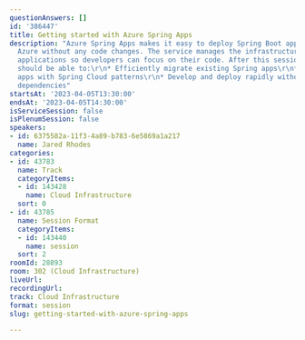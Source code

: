 ```yaml
---
questionAnswers: []
id: '386447'
title: Getting started with Azure Spring Apps
description: "Azure Spring Apps makes it easy to deploy Spring Boot applications to
  Azure without any code changes. The service manages the infrastructure of Spring
  applications so developers can focus on their code. After this session, attendees
  should be able to:\r\n* Efficiently migrate existing Spring apps\r\n* Modernize
  apps with Spring Cloud patterns\r\n* Develop and deploy rapidly without containerization
  dependencies"
startsAt: '2023-04-05T13:30:00'
endsAt: '2023-04-05T14:30:00'
isServiceSession: false
isPlenumSession: false
speakers:
- id: 6375582a-11f3-4a89-b783-6e5869a1a217
  name: Jared Rhodes
categories:
- id: 43783
  name: Track
  categoryItems:
  - id: 143428
    name: Cloud Infrastructure
  sort: 0
- id: 43785
  name: Session Format
  categoryItems:
  - id: 143440
    name: session
  sort: 2
roomId: 28893
room: 302 (Cloud Infrastructure)
liveUrl: 
recordingUrl: 
track: Cloud Infrastructure
format: session
slug: getting-started-with-azure-spring-apps

---
```

